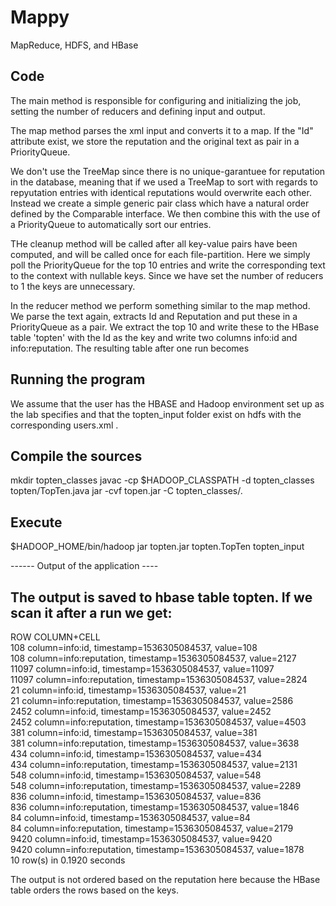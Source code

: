 # Mappy
MapReduce, HDFS, and HBase

## Code
The main method is responsible for configuring and initializing the job, setting the number of reducers and defining input and output. 

The map method parses the xml input and converts it to a map. If the "Id" attribute exist, we store the reputation and the original text as pair in a PriorityQueue.

We don't use the TreeMap since there is no unique-garantuee for reputation in the database, meaning that if we used a TreeMap to sort with regards to repyutation entries with identical reputations would overwrite each other. Instead we create a simple generic pair class which have a natural order defined by the Comparable interface. We then combine this with the use of a PriorityQueue to automatically sort our entries. 

THe cleanup method will be called after all key-value pairs have been computed, and will be called once for each file-partition. Here we simply poll the PriorityQueue for the top 10 entries and write the corresponding text to the context with nullable keys. Since we have set the number of reducers to 1 the keys are unnecessary.

In the reducer method we perform something similar to the map method. We parse the text again, extracts Id and Reputation and put these in a PriorityQueue as a pair. We extract the top 10 and write these to the HBase table 'topten' with the Id as the key and write two columns info:id and info:reputation. The resulting table after one run becomes

## Running the program 
We assume that the user has the HBASE and Hadoop environment set up as the lab specifies and that the topten_input folder exist on hdfs with the corresponding users.xml .

## Compile the sources
mkdir topten_classes
javac -cp $HADOOP_CLASSPATH -d topten_classes topten/TopTen.java
jar -cvf topen.jar -C topten_classes/.

## Execute
$HADOOP_HOME/bin/hadoop jar topten.jar topten.TopTen topten_input

------ Output of the application ----
## The output is saved to hbase table topten. If we scan it after a run we get:

ROW                                                          COLUMN+CELL                                                                                                                                                                      
 108                                                         column=info:id, timestamp=1536305084537, value=108                                                                                                                               
 108                                                         column=info:reputation, timestamp=1536305084537, value=2127                                                                                                                      
 11097                                                       column=info:id, timestamp=1536305084537, value=11097                                                                                                                             
 11097                                                       column=info:reputation, timestamp=1536305084537, value=2824                                                                                                                      
 21                                                          column=info:id, timestamp=1536305084537, value=21                                                                                                                                
 21                                                          column=info:reputation, timestamp=1536305084537, value=2586                                                                                                                      
 2452                                                        column=info:id, timestamp=1536305084537, value=2452                                                                                                                              
 2452                                                        column=info:reputation, timestamp=1536305084537, value=4503                                                                                                                      
 381                                                         column=info:id, timestamp=1536305084537, value=381                                                                                                                               
 381                                                         column=info:reputation, timestamp=1536305084537, value=3638                                                                                                                      
 434                                                         column=info:id, timestamp=1536305084537, value=434                                                                                                                               
 434                                                         column=info:reputation, timestamp=1536305084537, value=2131                                                                                                                      
 548                                                         column=info:id, timestamp=1536305084537, value=548                                                                                                                               
 548                                                         column=info:reputation, timestamp=1536305084537, value=2289                                                                                                                      
 836                                                         column=info:id, timestamp=1536305084537, value=836                                                                                                                               
 836                                                         column=info:reputation, timestamp=1536305084537, value=1846                                                                                                                      
 84                                                          column=info:id, timestamp=1536305084537, value=84                                                                                                                                
 84                                                          column=info:reputation, timestamp=1536305084537, value=2179                                                                                                                      
 9420                                                        column=info:id, timestamp=1536305084537, value=9420                                                                                                                              
 9420                                                        column=info:reputation, timestamp=1536305084537, value=1878                                                                                                                      
10 row(s) in 0.1920 seconds


The output is not ordered based on the reputation here because the HBase table orders the rows based on the keys.

